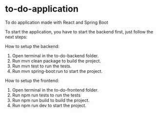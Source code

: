 # to-do-application
 To do application made with React and Spring Boot

 To start the application, you have to start the backend first, just follow the next steps:

How to setup the backend:
1. Open terminal in the to-do-backend folder.
2. Run mvn clean package to build the project.
3. Run mvn test to run the tests.
4. Run mvn spring-boot:run to start the project.

How to setup the frontend:
1. Open terminal in the to-do-frontend folder.
2. Run npm run tests to run the tests
3. Run npm run build to build the project.
4. Run npm run dev to start the project.